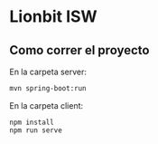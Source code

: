 # Lionbit ISW

## Como correr el proyecto

En la carpeta server:
```bash
mvn spring-boot:run
```

En la carpeta client:
```
npm install
npm run serve
```
